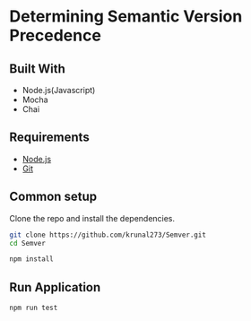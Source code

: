 # Determining Semantic Version Precedence

## Built With
* Node.js(Javascript)
* Mocha
* Chai


## Requirements

* [Node.js](https://nodejs.org/en/)
* [Git](https://git-scm.com/downloads)

## Common setup

Clone the repo and install the dependencies.

```bash
git clone https://github.com/krunal273/Semver.git
cd Semver
```

```bash
npm install
```

## Run Application

```bash
npm run test
```
